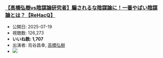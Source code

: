 ### [【高橋弘樹vs陰謀論研究者】騙されるな陰謀論に！一番やばい陰謀論とは？【ReHacQ】](https://www.youtube.com/watch?v=K7qWZuFVovQ)
-   公開日: 2025-07-19
-   視聴数: 126,273
-   **いいね数: 1,707**
-   出演者: 烏谷昌幸, [高橋弘樹](/rehacq_fan/people/高橋弘樹 "wikilink")
- [![](https://img.youtube.com/vi/K7qWZuFVovQ/hqdefault.jpg)](https://www.youtube.com/watch?v=K7qWZuFVovQ)
